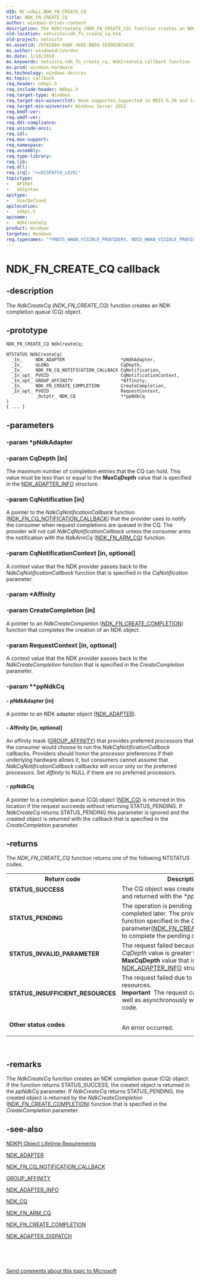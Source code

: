 ```yaml
---
UID: NC:ndkpi.NDK_FN_CREATE_CQ
title: NDK_FN_CREATE_CQ
author: windows-driver-content
description: The NdkCreateCq (NDK_FN_CREATE_CQ) function creates an NDK completion queue (CQ) object.
old-location: netvista\ndk_fn_create_cq.htm
old-project: netvista
ms.assetid: 25F820D4-04AF-488E-BBDA-1E9D82B7483E
ms.author: windowsdriverdev
ms.date: 1/18/2018
ms.keywords: netvista.ndk_fn_create_cq, NdkCreateCq callback function [Network Drivers Starting with Windows Vista], NdkCreateCq, NDK_FN_CREATE_CQ, NDK_FN_CREATE_CQ, ndkpi/NdkCreateCq
ms.prod: windows-hardware
ms.technology: windows-devices
ms.topic: callback
req.header: ndkpi.h
req.include-header: Ndkpi.h
req.target-type: Windows
req.target-min-winverclnt: None supported,Supported in NDIS 6.30 and later.
req.target-min-winversvr: Windows Server 2012
req.kmdf-ver: 
req.umdf-ver: 
req.ddi-compliance: 
req.unicode-ansi: 
req.idl: 
req.max-support: 
req.namespace: 
req.assembly: 
req.type-library: 
req.lib: 
req.dll: 
req.irql: "<=DISPATCH_LEVEL"
topictype:
-	APIRef
-	kbSyntax
apitype:
-	UserDefined
apilocation:
-	ndkpi.h
apiname:
-	NdkCreateCq
product: Windows
targetos: Windows
req.typenames: "*PNDIS_WWAN_VISIBLE_PROVIDERS, NDIS_WWAN_VISIBLE_PROVIDERS"
---
```


# NDK_FN_CREATE_CQ callback


## -description


The <i>NdkCreateCq</i> (<i>NDK_FN_CREATE_CQ</i>) function creates an NDK completion queue (CQ) object.


## -prototype


````
NDK_FN_CREATE_CQ NdkCreateCq;

NTSTATUS NdkCreateCq(
  _In_     NDK_ADAPTER                     *pNdkAdapter,
  _In_     ULONG                           CqDepth,
  _In_     NDK_FN_CQ_NOTIFICATION_CALLBACK CqNotification,
  _In_opt_ PVOID                           CqNotificationContext,
  _In_opt_ GROUP_AFFINITY                  *Affinity,
  _In_     NDK_FN_CREATE_COMPLETION        CreateCompletion,
  _In_opt_ PVOID                           RequestContext,
           _Outptr_ NDK_CQ                 **ppNdkCq
)
{ ... }
````


## -parameters




### -param *pNdkAdapter



### -param CqDepth [in]

The maximum number of completion entries that the CQ can hold. This value must be less than or equal  to the <b>MaxCqDepth</b> value that is specified  in the <a href="https://msdn.microsoft.com/library/windows/hardware/hh439851">NDK_ADAPTER_INFO</a> structure.


### -param CqNotification [in]

A pointer to the <i>NdkCqNotificationCallback</i> function   (<a href="..\ndkpi\nc-ndkpi-ndk_fn_cq_notification_callback.md">NDK_FN_CQ_NOTIFICATION_CALLBACK</a>) that the provider uses to notify the consumer when request completions are queued in the CQ. The provider will not call <i>NdkCqNotificationCallback</i> unless the consumer arms the notification with the <i>NdkArmCq</i> (<a href="..\ndkpi\nc-ndkpi-ndk_fn_arm_cq.md">NDK_FN_ARM_CQ</a>) function.


### -param CqNotificationContext [in, optional]

A context value that the NDK provider passes back to the <i>NdkCqNotificationCallback</i> function that is specified in the <i>CqNotification</i> parameter.


### -param *Affinity



### -param CreateCompletion [in]

A pointer to an <i>NdkCreateCompletion</i> (<a href="..\ndkpi\nc-ndkpi-ndk_fn_create_completion.md">NDK_FN_CREATE_COMPLETION</a>) function that completes the creation of an NDK object.


### -param RequestContext [in, optional]

A context value that the NDK provider passes back to the <i>NdkCreateCompletion</i> function that is specified in the <i>CreateCompletion</i> parameter.


### -param **ppNdkCq






#### - pNdkAdapter [in]

A pointer to an NDK adapter object (<a href="..\ndkpi\ns-ndkpi-_ndk_adapter.md">NDK_ADAPTER</a>).


#### - Affinity [in, optional]

An affinity mask (<a href="..\miniport\ns-miniport-_group_affinity.md">GROUP_AFFINITY</a>) that provides preferred processors that the consumer would choose to run the <i>NdkCqNotificationCallback</i> callbacks. Providers should honor the processor preferences if their underlying hardware allows it, but consumers cannot assume that <i>NdkCqNotificationCallback</i> callbacks will occur only on the preferred processors. Set <i>Affinity</i> to NULL if there are no preferred processors.


#### - ppNdkCq

A pointer to a completion queue (CQ) object (<a href="..\ndkpi\ns-ndkpi-_ndk_cq.md">NDK_CQ</a>) is returned in this location if the request succeeds without returning STATUS_PENDING. If <i>NdkCreateCq</i> returns STATUS_PENDING this parameter is ignored and the created object is returned  with the callback that is specified in the  <i>CreateCompletion</i> parameter.


## -returns


The 
     <i>NDK_FN_CREATE_CQ</i> function returns one of the following NTSTATUS codes.
<table>
<tr>
<th>Return code</th>
<th>Description</th>
</tr>
<tr>
<td width="40%">
<dl>
<dt><b>STATUS_SUCCESS</b></dt>
</dl>
</td>
<td width="60%">
The CQ object was created successfully and returned with the <i>*ppNdkCq</i> parameter.

</td>
</tr>
<tr>
<td width="40%">
<dl>
<dt><b>STATUS_PENDING</b></dt>
</dl>
</td>
<td width="60%">
 The operation is pending and will be completed later. The provider will call the function specified in the <i>CreateCompletion</i> parameter(<a href="..\ndkpi\nc-ndkpi-ndk_fn_create_completion.md">NDK_FN_CREATE_COMPLETION</a>) to complete the pending operation.
 

</td>
</tr>
<tr>
<td width="40%">
<dl>
<dt><b>STATUS_INVALID_PARAMETER</b></dt>
</dl>
</td>
<td width="60%">
The request failed because the  requested <i>CqDepth</i> value is greater than the <b>MaxCqDepth</b> value that is specified in the <a href="https://msdn.microsoft.com/library/windows/hardware/hh439851">NDK_ADAPTER_INFO</a> structure.

</td>
</tr>
<tr>
<td width="40%">
<dl>
<dt><b>STATUS_INSUFFICIENT_RESOURCES</b></dt>
</dl>
</td>
<td width="60%">
The request  failed due to insufficient resources. 

<div class="alert"><b>Important</b>  The request can fail inline as well as asynchronously with this status code.</div>
<div> </div>
</td>
</tr>
<tr>
<td width="40%">
<dl>
<dt><b>Other status codes</b></dt>
</dl>
</td>
<td width="60%">
An error occurred. 

</td>
</tr>
</table> 



## -remarks


The <i>NdkCreateCq</i> function creates an NDK completion queue (CQ) object. If the function returns STATUS_SUCCESS, the created object is returned in the <i>ppNdkCq</i> parameter. If <i>NdkCreateCq</i> returns STATUS_PENDING, the created object is returned by the <i>NdkCreateCompletion</i> (<a href="..\ndkpi\nc-ndkpi-ndk_fn_create_completion.md">NDK_FN_CREATE_COMPLETION</a>) function that is specified in the <i>CreateCompletion</i> parameter.



## -see-also

<a href="https://msdn.microsoft.com/94993523-D0D7-441E-B95C-417800840BAC">NDKPI Object Lifetime Requirements</a>

<a href="..\ndkpi\ns-ndkpi-_ndk_adapter.md">NDK_ADAPTER</a>

<a href="..\ndkpi\nc-ndkpi-ndk_fn_cq_notification_callback.md">NDK_FN_CQ_NOTIFICATION_CALLBACK</a>

<a href="..\miniport\ns-miniport-_group_affinity.md">GROUP_AFFINITY</a>

<a href="https://msdn.microsoft.com/library/windows/hardware/hh439851">NDK_ADAPTER_INFO</a>

<a href="..\ndkpi\ns-ndkpi-_ndk_cq.md">NDK_CQ</a>

<a href="..\ndkpi\nc-ndkpi-ndk_fn_arm_cq.md">NDK_FN_ARM_CQ</a>

<a href="..\ndkpi\nc-ndkpi-ndk_fn_create_completion.md">NDK_FN_CREATE_COMPLETION</a>

<a href="..\ndkpi\ns-ndkpi-_ndk_adapter_dispatch.md">NDK_ADAPTER_DISPATCH</a>

 

 

<a href="mailto:wsddocfb@microsoft.com?subject=Documentation%20feedback [netvista\netvista]:%20NDK_FN_CREATE_CQ callback function%20 RELEASE:%20(1/18/2018)&amp;body=%0A%0APRIVACY STATEMENT%0A%0AWe use your feedback to improve the documentation. We don't use your email address for any other purpose, and we'll remove your email address from our system after the issue that you're reporting is fixed. While we're working to fix this issue, we might send you an email message to ask for more info. Later, we might also send you an email message to let you know that we've addressed your feedback.%0A%0AFor more info about Microsoft's privacy policy, see http://privacy.microsoft.com/en-us/default.aspx." title="Send comments about this topic to Microsoft">Send comments about this topic to Microsoft</a>

